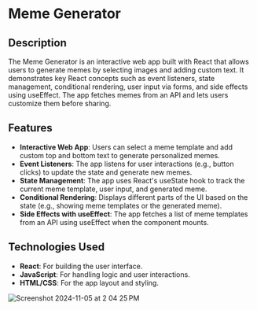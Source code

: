 # Meme Generator

## Description
The Meme Generator is an interactive web app built with React that allows users to generate memes by selecting images and adding custom text. It demonstrates key React concepts such as event listeners, state management, conditional rendering, user input via forms, and side effects using useEffect. The app fetches memes from an API and lets users customize them before sharing.

## Features
- **Interactive Web App**: Users can select a meme template and add custom top and bottom text to generate personalized memes.
- **Event Listeners**: The app listens for user interactions (e.g., button clicks) to update the state and generate new memes.
- **State Management**: The app uses React's useState hook to track the current meme template, user input, and generated meme.
- **Conditional Rendering**: Displays different parts of the UI based on the state (e.g., showing meme templates or the generated meme).
- **Side Effects with useEffect**: The app fetches a list of meme templates from an API using useEffect when the component mounts.

## Technologies Used
- **React**: For building the user interface.
- **JavaScript**: For handling logic and user interactions.
- **HTML/CSS**: For the app layout and styling.

![Screenshot 2024-11-05 at 2 04 25 PM](https://github.com/user-attachments/assets/40b932b1-bafd-46b7-9f1e-6ca4ba3ecf92)
